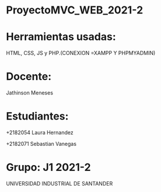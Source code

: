 # ProyectoMVC_WEB_2021-2

# Herramientas usadas: 
HTML, CSS, JS y PHP.(CONEXION =XAMPP Y PHPMYADMIN)
# Docente: 
Jathinson Meneses

# Estudiantes:

+2182054 Laura Hernandez

+2182071 Sebastian Vanegas

# Grupo: J1 2021-2

UNIVERSIDAD INDUSTRIAL DE SANTANDER
